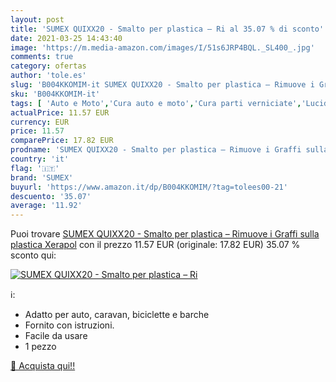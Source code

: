```yaml
---
layout: post
title: 'SUMEX QUIXX20 - Smalto per plastica – Ri al 35.07 % di sconto'
date: 2021-03-25 14:43:40
image: 'https://m.media-amazon.com/images/I/51s6JRP4BQL._SL400_.jpg'
comments: true
category: ofertas
author: 'tole.es'
slug: 'B004KKOMIM-it SUMEX QUIXX20 - Smalto per plastica – Rimuove i Graffi...'
sku: 'B004KKOMIM-it'
tags: [ 'Auto e Moto','Cura auto e moto','Cura parti verniciate','Lucidanti per vernici','sumex', ]
actualPrice: 11.57 EUR
currency: EUR
price: 11.57
comparePrice: 17.82 EUR
prodname: 'SUMEX QUIXX20 - Smalto per plastica – Rimuove i Graffi sulla plastica Xerapol'
country: 'it'
flag: '🇮🇹'
brand: 'SUMEX'
buyurl: 'https://www.amazon.it/dp/B004KKOMIM/?tag=tolees00-21'
descuento: '35.07'
average: '11.92'
---
```


Puoi trovare [SUMEX QUIXX20 - Smalto per plastica – Rimuove i Graffi sulla plastica Xerapol](https://www.amazon.it/dp/B004KKOMIM/?tag=tolees00-21) con il prezzo 11.57 EUR (originale: 17.82 EUR) 35.07 % sconto qui:

[![SUMEX QUIXX20 - Smalto per plastica – Ri](https://m.media-amazon.com/images/I/51s6JRP4BQL._SL400_.jpg)](https://www.amazon.it/dp/B004KKOMIM/?tag=tolees00-21)

ℹ️:

- Adatto per auto, caravan, biciclette e barche
- Fornito con istruzioni.
- Facile da usare
- 1 pezzo

[🛒 Acquista qui!!](https://www.amazon.it/dp/B004KKOMIM/?tag=tolees00-21)
